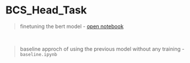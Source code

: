 # BCS_Head_Task

> finetuning the bert model - [open notebook](https://colab.research.google.com/drive/1Ur0PXKZ9b1G2CEogWUU1wpaWtYyU563U?usp=sharing)
<br>


>  baseline approch of using the previous model without any training -  `baseline.ipynb`
